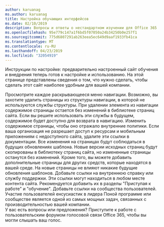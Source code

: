 ```yaml
---
author: karuanag
ms.author: karuanag
title: Настройка обучающих интерфейсов
ms.date: 02/10/2019
description: Вопросы и ответы о нестандартном изучении для Office 365
ms.openlocfilehash: 95e779c147a1f6bd5f07050a24b34250b0e257f1
ms.sourcegitcommit: 775d6807291ab263eea5ec649d9aaf1933fb41ca
ms.translationtype: MT
ms.contentlocale: ru-RU
ms.lasthandoff: 04/23/2019
ms.locfileid: "32054919"
---
```

Инструкции по настройке: предварительно настроенный сайт обучения и внедрения теперь готов к настройке и использованию. На этой странице представлены сведения о том, что нужно сделать, чтобы сделать этот сайт наиболее удобным для вашей компании.

Просмотрите каждое раскрывающееся меню навигации. Возможно, вы захотите удалить страницы из структуры навигации, в которой не используются службы структуры. При удалении элемента из навигации содержимое страницы остается без изменений в библиотеке страниц сайта. Если вы решите использовать эти службы в будущем, содержимое будет доступно для возврата в навигацию. Изменить содержимое страницы, чтобы оно отражало внутренние политики. Если ваша организация не разрешает доступ к ресурсам и мобильным приложениям с недоступного сайта, удалите эти ссылки в документации. Все изменения на страницах будут соблюдаться в будущих обновлениях шаблона. Новые версии исходных страниц будут скопированы в библиотеку страниц сайта, но измененные страницы останутся без изменений. Кроме того, вы можете добавить дополнительные страницы для других средств, которые находятся в вашей среде. На новые страницы не влияют никакие будущие обновления шаблонов. Добавьте ссылки на внутреннюю справку или службу поддержки. Эти ссылки могут находиться в любом месте контента сайта. Рекомендуется добавить их в разделы "Приступая к работе" и "обучение". Добавьте ссылки на сообщества пользователей. Участие пользователей енсусиастик в лидера Поной программе или сообществе является одной из самых мощных задач, связанных с производительностью вашей компании.  
У вас есть вопросы или предложения? Приступите к работе с пользовательским форумом голосовой связи Office 365, чтобы вы могли слышать ваш голос. 
